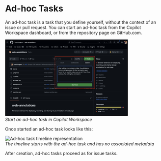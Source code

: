 # Ad-hoc Tasks

An ad-hoc task is a task that you define yourself, without the context of an issue or pull request. You can start an ad-hoc task from the Copilot Workspace dashboard, or from the repository page on GitHub.com.

<img src="images/ad-hoc-task-full.png" width=400 alt="Panel on repository page to open an ad-hoc task in Copilot Workspace"><br>*Start an ad-hoc task in Copilot Workspace*

Once started an ad-hoc task looks like this:

<img src="images/adhoc-task-timeline-representation.png" width=600 alt="Ad-hoc task timeline representation"><br>*The timeline starts with the ad-hoc task and has no associated metadata*

After creation, ad-hoc tasks proceed as for issue tasks.